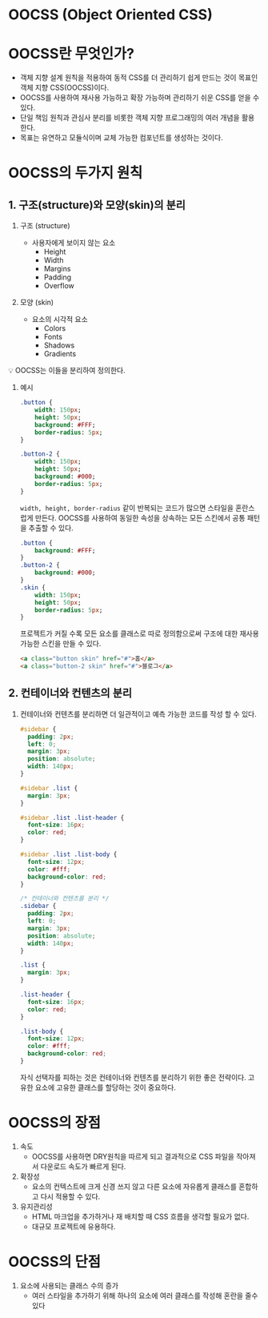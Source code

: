 # OOCSS (Object Oriented CSS)

# OOCSS란 무엇인가?

- 객체 지향 설계 원칙을 적용하여 동적 CSS를 더 관리하기 쉽게 만드는 것이 목표인 객체 지향 CSS(OOCSS)이다.
- OOCSS를 사용하여 재사용 가능하고 확장 가능하며 관리하기 쉬운 CSS를 얻을 수 있다.
- 단일 책임 원칙과 관심사 분리를 비롯한 객체 지향 프로그래밍의 여러 개념을 활용한다.
- 목표는 유연하고 모듈식이며 교체 가능한 컴포넌트를 생성하는 것이다.

# OOCSS의 두가지 원칙

## 1. 구조(structure)와 모양(skin)의 분리

1. 구조 (structure)

   - 사용자에게 보이지 않는 요소
     - Height
     - Width
     - Margins
     - Padding
     - Overflow

1. 모양 (skin)
   - 요소의 시각적 요소
     - Colors
     - Fonts
     - Shadows
     - Gradients

<aside>
💡 OOCSS는 이들을 분리하여 정의한다.

</aside>

1. 예시

   ```sass
   .button {
       width: 150px;
       height: 50px;
       background: #FFF;
       border-radius: 5px;
   }

   .button-2 {
       width: 150px;
       height: 50px;
       background: #000;
       border-radius: 5px;
   }
   ```

   `width, height, border-radius` 같이 반복되는 코드가 많으면 스타일을 혼란스럽게 만든다. OOCSS를 사용하여 동일한 속성을 상속하는 모든 스킨에서 공통 패턴을 추출할 수 있다.

   ```sass
   .button {
       background: #FFF;
   }
   .button-2 {
       background: #000;
   }
   .skin {
       width: 150px;
       height: 50px;
       border-radius: 5px;
   }
   ```

   프로젝트가 커질 수록 모든 요소를 클래스로 따로 정의함으로써 구조에 대한 재사용 가능한 스킨을 만들 수 있다.

   ```html
   <a class="button skin" href="#">홈</a>
   <a class="button-2 skin" href="#">블로그</a>
   ```

## 2. 컨테이너와 컨텐츠의 분리

1. 컨테이너와 컨텐츠를 분리하면 더 일관적이고 예측 가능한 코드를 작성 할 수 있다.

   ```css
   #sidebar {
     padding: 2px;
     left: 0;
     margin: 3px;
     position: absolute;
     width: 140px;
   }

   #sidebar .list {
     margin: 3px;
   }

   #sidebar .list .list-header {
     font-size: 16px;
     color: red;
   }

   #sidebar .list .list-body {
     font-size: 12px;
     color: #fff;
     background-color: red;
   }

   /* 컨테이너와 컨텐츠를 분리 */
   .sidebar {
     padding: 2px;
     left: 0;
     margin: 3px;
     position: absolute;
     width: 140px;
   }

   .list {
     margin: 3px;
   }

   .list-header {
     font-size: 16px;
     color: red;
   }

   .list-body {
     font-size: 12px;
     color: #fff;
     background-color: red;
   }
   ```

   자식 선택자를 피하는 것은 컨테이너와 컨텐츠를 분리하기 위한 좋은 전략이다. 고유한 요소에 고유한 클래스를 할당하는 것이 중요하다.

# OOCSS의 장점

1. 속도
   - OOCSS를 사용하면 DRY원칙을 따르게 되고 결과적으로 CSS 파일을 작아져서 다운로드 속도가 빠르게 된다.
2. 확장성
   - 요소의 컨텍스트에 크게 신경 쓰지 않고 다른 요소에 자유롭게 클래스를 혼합하고 다시 적용할 수 있다.
3. 유지관리성
   - HTML 마크업을 추가하거나 재 배치할 때 CSS 흐름을 생각할 필요가 없다.
   - 대규모 프로젝트에 유용하다.

# OOCSS의 단점

1. 요소에 사용되는 클래스 수의 증가
   - 여러 스타일을 추가하기 위해 하나의 요소에 여러 클래스를 작성해 혼란을 줄수 있다
